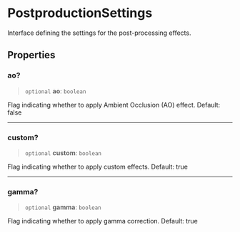 # PostproductionSettings

Interface defining the settings for the post-processing effects.

## Properties

### ao?

> `optional` **ao**: `boolean`

Flag indicating whether to apply Ambient Occlusion (AO) effect.
Default: false

***

### custom?

> `optional` **custom**: `boolean`

Flag indicating whether to apply custom effects.
Default: true

***

### gamma?

> `optional` **gamma**: `boolean`

Flag indicating whether to apply gamma correction.
Default: true
